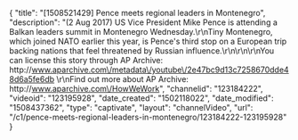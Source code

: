 {
    "title": "[1508521429] Pence meets regional leaders in Montenegro",
    "description": "(2 Aug 2017) US Vice President Mike Pence is attending a Balkan leaders summit in Montenegro Wednesday.\r\nTiny Montenegro, which joined NATO earlier this year, is Pence's third stop on a European trip backing nations that feel threatened by Russian influence.\r\n\r\n\r\nYou can license this story through AP Archive: http:\/\/www.aparchive.com\/metadata\/youtube\/2e47bc9d13c7258670dde48d6a5fe6db \r\nFind out more about AP Archive: http:\/\/www.aparchive.com\/HowWeWork",
    "channelid": "123184222",
    "videoid": "123195928",
    "date_created": "1502118022",
    "date_modified": "1508437362",
    "type": "captivate",
    "layout": "channelVideo",
    "url": "\/c1\/pence-meets-regional-leaders-in-montenegro\/123184222-123195928"
}